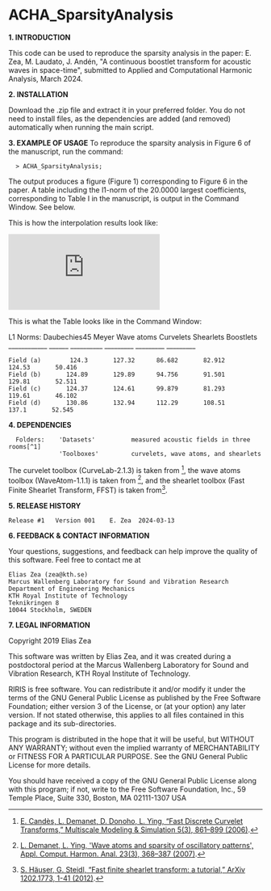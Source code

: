 # ACHA_SparsityAnalysis

**1. INTRODUCTION**

This code can be used to reproduce the sparsity analysis in the paper:
  E. Zea, M. Laudato, J. Andén, "A continuous boostlet transform for acoustic waves in space-time", submitted to Applied and Computational Harmonic Analysis, March 2024. 

**2. INSTALLATION**

Download the .zip file and extract it in your preferred folder. You do not need to install files, as the dependencies are added (and removed) automatically when running the main script. 

**3. EXAMPLE OF USAGE**
  To reproduce the sparsity analysis in Figure 6 of the manuscript, run the command: 

      > ACHA_SparsityAnalysis;

  The output produces a figure (Figure 1) corresponding to Figure 6 in the paper. 
  A table including the l1-norm of the 20.0000 largest coefficients, corresponding 
  to Table I in the manuscript, is output in the Command Window. See below. 

This is how the interpolation results look like: 

![Figure 6](https://github.com/eliaszea/ACHA_SparsityAnalysis/blob/main/Fig6.pdf)

This is what the Table looks like in the Command Window: 

L1 Norms:
                 Daubechies45    Meyer     Wave atoms    Curvelets    Shearlets    Boostlets
                 ____________    ______    __________    _________    _________    _________

    Field (a)        124.3       127.32      86.682       82.912       124.53       50.416  
    Field (b)       124.89       129.89      94.756       91.501       129.81       52.511  
    Field (c)       124.37       124.61      99.879       81.293       119.61       46.102  
    Field (d)       130.86       132.94      112.29       108.51        137.1       52.545  

**4. DEPENDENCIES**

      Folders:    'Datasets'          measured acoustic fields in three rooms[^1]
                  'Toolboxes'         curvelets, wave atoms, and shearlets 

The curvelet toolbox (CurveLab-2.1.3) is taken from [^2], the wave atoms toolbox (WaveAtom-1.1.1) is taken from [^3], and the shearlet toolbox (Fast Finite Shearlet Transform, FFST) is taken from[^4]. 

[^1]: [E. Zea, “Compressed sensing of impulse responses in rooms of unknown properties and contents,” J. Sound Vib. 459, 114871 (2019)](https://doi.org/10.1016/j.jsv.2019.114871).
[^2]: [E. Candès, L. Demanet, D. Donoho, L. Ying, “Fast Discrete Curvelet Transforms,” Multiscale Modeling & Simulation 5(3), 861–899 (2006)](https://doi.org/10.1137/05064182X).
[^3]: [L. Demanet, L. Ying, 'Wave atoms and sparsity of oscillatory patterns', Appl. Comput. Harmon. Anal. 23(3), 368–387 (2007)](https://doi.org/10.1016/j.acha.2007.03.003).
[^4]: [S. Häuser, G. Steidl, “Fast finite shearlet transform: a tutorial,” ArXiv 1202.1773, 1-41 (2012)](https://arxiv.org/abs/1202.1773).

**5. RELEASE HISTORY**

	Release #1	 Version 001 	E. Zea	2024-03-13

**6. FEEDBACK & CONTACT INFORMATION**

Your questions, suggestions, and feedback can help improve the quality of this software. Feel free to contact me at

	Elias Zea (zea@kth.se)
	Marcus Wallenberg Laboratory for Sound and Vibration Research
	Department of Engineering Mechanics
	KTH Royal Institute of Technology
	Teknikringen 8
	10044 Stockholm, SWEDEN

**7. LEGAL INFORMATION**

Copyright 2019 Elias Zea

This software was written by Elias Zea, and it was created during a postdoctoral period at the Marcus Wallenberg Laboratory for Sound and Vibration Research, KTH Royal Institute of Technology. 

RIRIS is free software. You can redistribute it and/or modify it under the
terms of the GNU General Public License as published by the Free Software Foundation; either version 3 of the License, or (at your option) any later version. If not stated otherwise, this applies to all files contained in this package and its sub-directories. 

This program is distributed in the hope that it will be useful, but WITHOUT ANY WARRANTY; without even the implied warranty of MERCHANTABILITY or FITNESS FOR A PARTICULAR PURPOSE.  See the GNU General Public License for more details.

You should have received a copy of the GNU General Public License
along with this program; if not, write to the Free Software Foundation, Inc., 59 Temple Place, Suite 330, Boston, MA  02111-1307  USA
